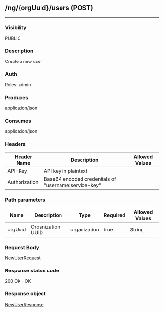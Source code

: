 ## /ng/{orgUuid}/users (POST)
---
### Visibility
PUBLIC
### Description
Create a new user
### Auth
Roles: admin
### Produces
application/json
### Consumes
application/json
### Headers
| Header Name | Description | Allowed Values |
| ----------- | ----------- | ----------- |
| API-Key | API key in plaintext |  |
| Authorization | Base64 encoded credentials of &quot;username:service-key&quot; |  |
### Path parameters
| Name | Description | Type | Required | Allowed Values |
| ----------- | ----------- | ----------- | ----------- | ----------- |
| orgUuid | Organization UUID | organization | true | String |
### Request Body
[NewUserRequest](<../../objects/NewUserRequest.md>)
### Response status code
200 OK - OK
### Response object
[NewUserResponse](<../../objects/NewUserResponse.md>)
